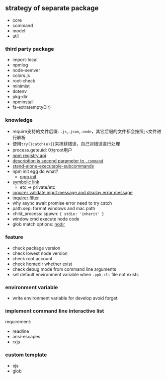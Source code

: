 ## strategy of separate package

* core
* command
* model
* util

### third party package

* import-local
* npmlog
* node-semver
* colors.js
* root-check
* minimist
* dotenv
* pkg-dir
* npminstall
* fs-extra(emptyDir)

### knowledge

* require支持的文件后缀: `.js`,`.json`,`.node`，其它后缀的文件都会按照`js`文件进行解析
* 使用`try{}catch(e){}`来捕获错误，自己对错误进行处理
* process.geteuid: 0为root用户
* [npm registry api](https://github.com/npm/registry/blob/master/docs/REGISTRY-API.md#public-registry-api)
* [description is second parameter to `.command`](https://github.com/tj/commander.js/#commands)
* [stand-alone-executable-subcommands](https://github.com/tj/commander.js/#stand-alone-executable-subcommands)
* npm init egg do what?
  * [npm init](https://docs.npmjs.com/cli/v7/commands/npm-init#description)
* [symbolic link](https://en.wikipedia.org/wiki/Symbolic_link)
  * etc -> private/etc
* [inquirer validate input message and display error message](https://github.com/SBoudrias/Inquirer.js/#question)
* [inquirer filter](https://github.com/SBoudrias/Inquirer.js/#question)
* why async await promise error need to try catch
* path.sep: format windows and mac path
* child_process: spawn: `{ stdio: 'inherit' }`
* window cmd execute node code
* glob match options: [nodir](https://github.com/isaacs/node-glob#options)

### feature

* check package version
* check lowest node version
* check root account
* check homedir whether exist
* check debug mode from command line arguments
* set default environment variable when `.ppk-cli` file not exists

### environment variable

* write environment variable for develop avoid forget

### implement command line interactive list

requirement:

* readline
* ansi-escapes
* rxjs

### custom template

* ejs
* glob